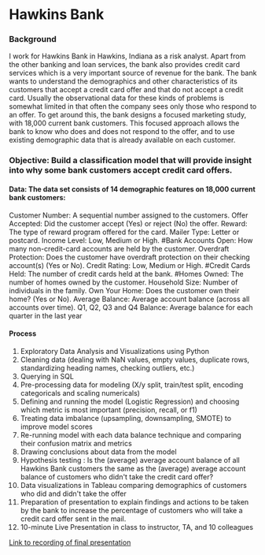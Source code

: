# Hawkins Bank 


### Background 

I work for Hawkins Bank in Hawkins, Indiana as a risk analyst. Apart from the other banking and loan services, the bank also provides credit card services which is a very important source of revenue for the bank. The bank wants to understand the demographics and other characteristics of its customers that accept a credit card offer and that do not accept a credit card. Usually the observational data for these kinds of problems is somewhat limited in that often the company sees only those who respond to an offer. To get around this, the bank designs a focused marketing study, with 18,000 current bank customers. This focused approach allows the bank to know who does and does not respond to the offer, and to use existing demographic data that is already available on each customer.

### Objective: Build a classification model that will provide insight into why some bank customers accept credit card offers.


#### Data: The data set consists of 14 demographic features on 18,000 current bank customers:

Customer Number: A sequential number assigned to the customers.
Offer Accepted: Did the customer accept (Yes) or reject (No) the offer. 
Reward: The type of reward program offered for the card.
Mailer Type: Letter or postcard.
Income Level: Low, Medium or High.
#Bank Accounts Open: How many non-credit-card accounts are held by the customer.
Overdraft Protection: Does the customer have overdraft protection on their checking account(s) (Yes or No).
Credit Rating: Low, Medium or High.
#Credit Cards Held: The number of credit cards held at the bank.
#Homes Owned: The number of homes owned by the customer.
Household Size: Number of individuals in the family.
Own Your Home: Does the customer own their home? (Yes or No).
Average Balance: Average account balance (across all accounts over time). Q1, Q2, Q3 and Q4
Balance: Average balance for each quarter in the last year


#### Process
1. Exploratory Data Analysis and Visualizations using Python 
2. Cleaning data (dealing with NaN values, empty values, duplicate rows, standardizing heading names, checking outliers, etc.)
3. Querying in SQL 
4. Pre-processing data for modeling (X/y split, train/test split, encoding categoricals and scaling numericals)
5. Defining and running the model (Logistic Regression) and choosing which metric is most important (precision, recall, or f1)
6. Treating data imbalance (upsampling, downsampling, SMOTE) to improve model scores 
7. Re-running model with each data balance technique and comparing their confusion matrix and metrics
8. Drawing conclusions about data from the model
9. Hypothesis testing : Is the (average) average account balance of all Hawkins Bank customers the same as the (average) average account balance of customers who didn't take the credit card offer?
10. Data visualizations in Tableau comparing demographics of customers who did and didn't take the offer
11. Preparation of presentation to explain findings and actions to be taken by the bank to increase the percentage of customers who will take a credit card offer sent in the mail. 
12. 10-minute Live Presentation in class to instructor, TA, and 10 colleagues

[Link to recording of final presentation](https://slides.com/hollydalton/minimal)

